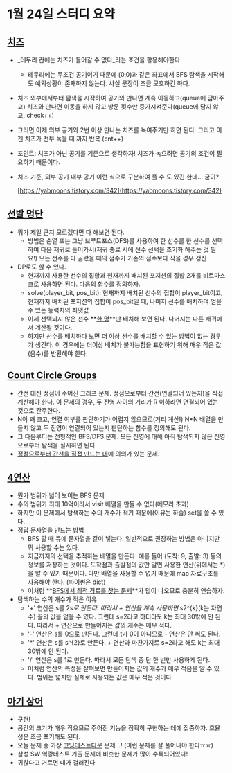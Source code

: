 # 1월 24일 스터디 요약

## [치즈](https://www.acmicpc.net/problem/2638) 



*   _테두리 칸에는 치즈가 들어갈 수 없다_라는 조건을 활용해야한다
    *   테두리에는 무조건 공기이기 때문에 (0,0)과 같은 좌표에서 BFS 탐색을 시작해도 예외상황이 존재하지 않는다. 사실 문장이 조금 모호하긴 하다.
*   치즈 외부에서부터 탐색을 시작하여 공기와 만나면 계속 이동하고(queue에 담아주고) 치즈와 만나면 이동을 하지 않고 방문 횟수만 증가시켜준다(queue에 담지 않고, check++)
*   그러면 이제 외부 공기와 2번 이상 만나는 치즈를 녹여주기만 하면 된다. 그리고 이젠 치즈가 전부 녹을 때 까지 반복 (cnt++)
*   포인트: 치즈가 아닌 공기를 기준으로 생각하자! 치즈가 녹으려면 공기의 조건이 필요하기 때문이다.
*   치즈 기준, 외부 공기 내부 공기 이런 식으로 구분하여 풀 수 도 있긴 한데… 굳이?

    [https://yabmoons.tistory.com/342](https://yabmoons.tistory.com/342)



## [선발 명단](https://www.acmicpc.net/problem/3980) 



*   뭐가 제일 큰지 모르겠다면 다 해보면 된다.
    *   방법은 순열 또는 그냥 브루트포스(DFS)를 사용하여 한 선수를 한 선수를 선택하여 다음 재귀로 들어가서(재귀 종료 시에 선수 선택을 초기화 해주는 것 필요!) 모든 선수를 다 골랐을 때의 점수가 기존의 점수보다 작을 경우 갱신
*   DP로도 할 수 있다. 
    *   현재까지 사용한 선수의 집합과 현재까지 배치된 포지션의 집합 2개를 비트마스크로 사용하면 된다. 다음의 함수를 정의하자.
    *   solve(player_bit, pos_bit): 현재까지 배치된 선수의 집합이 player_bit이고, 현재까지 배치된 포지션의 집합이 pos_bit일 때, 나머지 선수를 배치하여 얻을 수 있는 능력치의 최댓값
    *   이제 선택되지 않은 선수 **<span style="text-decoration:underline;">한 명</span>**만 배치해 보면 된다. 나머지는 다른 재귀에서 계산될 것이다.
    *   하지만 선수를 배치하다 보면 더 이상 선수를 배치할 수 있는 방법이 없는 경우가 생긴다. 이 경우에는 더이상 배치가 불가능함을 표현하기 위해 매우 작은 값(음수)를 반환해야 한다.


## [Count Circle Groups ](https://www.acmicpc.net/problem/10216)



*   간선 대신 정점이 주어진 그래프 문제. 정점으로부터 간선(연결되어 있는지)을 직접 계산해야 한다. 이 문제의 경우, 두 진영 사이의 거리가 R 이하라면 연결되어 있는 것으로 간주한다.
*   N이 꽤 크고, 연결 여부를 판단하기가 어렵지 않으므로(거리 계산!) N*N 배열을 만들지 않고 두 진영이 연결되어 있는지 판단하는 함수를 정의해도 된다.
*   그 다음부터는 전형적인 BFS/DFS 문제. 모든 진영에 대해 아직 탐색되지 않은 진영으로부터 탐색을 실시하면 된다.
*   <span style="text-decoration:underline;">정점으로부터 간선을 직접 만드는 데</span>에 의의가 있는 문제.


## [4연산 ](https://www.acmicpc.net/problem/14395)



*   뭔가 범위가 넓어 보이는 BFS 문제
*   수의 범위가 최대 10억이라서 visit 배열을 만들 수 없다(메모리 초과)
*   하지만 이 문제에서 탐색하는 수의 개수가 적기 때문에(이유는 하술) set을 쓸 수 있다.
*   정답 문자열을 만드는 방법
    *   BFS 할 때 큐에 문자열을 같이 넣는다. 일반적으로 권장하는 방법은 아니지만 뭐 사용할 수는 있다.
    *   지금까지의 선택을 추적하는 배열을 만든다. 예를 들어 (도착: 9, 출발: 3) 등의 정보를 저장하는 것이다. 도착점과 출발점의 값만 알면 사용한 연산(위에서는 *)을 알 수 있기 때문이다. 다만 배열을 사용할 수 없기 때문에 map 자료구조를 사용해야 한다. (파이썬은 dict)
    *   이처럼 **<span style="text-decoration:underline;">BFS에서 최적 경로를 찾는 문제</span>**가 많이 나오므로 충분히 연습하자.
*   탐색하는 수의 개수가 적은 이유
    *   '+' 연산은 s를 2*s로 만든다. 따라서 + 연산을 계속 사용하면 s*2^{k}(k는 자연수) 꼴의 값을 얻을 수 있다. 그런데 s=2라고 하더라도 k는 최대 30밖에 안 된다. 따라서 + 연산으로 만들어지는 값의 개수는 매우 적다.
    *   '-' 연산은 s를 0으로 만든다. 그런데 t가 0이 아니므로 - 연산은 안 써도 된다.
    *   '*' 연산은 s를 s^{2}로 만든다. + 연산과 마찬가지로 s=2라고 해도 k는 최대 30밖에 안 된다.
    *   '/' 연산은 s를 1로 만든다. 따라서 모든 탐색 중 단 한 번만 사용하게 된다.
    *   이처럼 연산의 특성을 살펴보면 만들어지는 값의 개수가 매우 적음을 알 수 있다. 범위는 넓지만 실제로 사용되는 값은 매우 적은 것이다.


## [아기 상어 ](https://www.acmicpc.net/problem/16236)



*   구현!
*   공간의 크기가 매우 작으므로 주어진 기능을 정확히 구현하는 데에 집중하자. 효율성은 조금 포기해도 된다.
*   오늘 문제 중 가장 [코딩테스트다운](https://www.acmicpc.net/workbook/view/1152) 문제…! (이런 문제를 잘 풀어내야 한다ㅠㅠ)
*   삼성 SW 역량테스트 기출 문제에 비슷한 문제가 많이 수록되어있다! 
*   귀찮다고 거르면 내가 걸러진다
